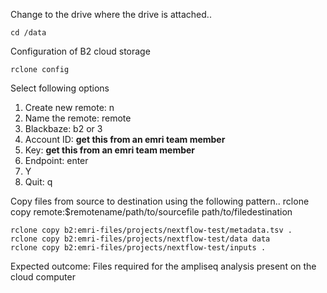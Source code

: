 Change to the drive where the drive is attached..

```
cd /data 
```

Configuration of B2 cloud storage

```
rclone config
```

Select following options

1. Create new remote: n
2. Name the remote: remote
3. Blackbaze: b2 or 3 
4. Account ID: **get this from an emri team member**
5. Key: **get this from an emri team member**
6. Endpoint: enter
7. Y
8. Quit: q


Copy files from source to destination using the following pattern..
rclone copy remote:$remotename/path/to/sourcefile path/to/filedestination

```
rclone copy b2:emri-files/projects/nextflow-test/metadata.tsv .
rclone copy b2:emri-files/projects/nextflow-test/data data
rclone copy b2:emri-files/projects/nextflow-test/inputs .

```
Expected outcome: Files required for the ampliseq analysis present on the cloud computer
